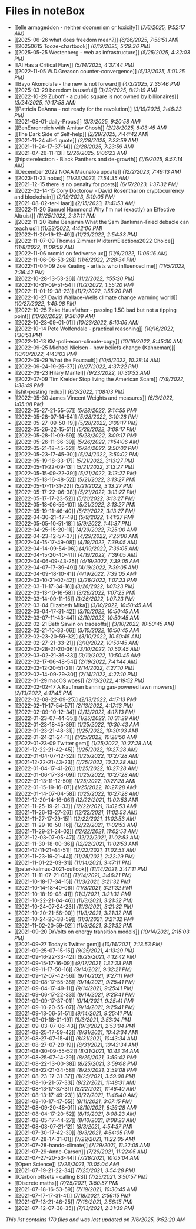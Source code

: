 # Files in noteBox

- [[elle armageddon - neither doomerism or toxicity]] *(7/6/2025, 9:52:17 AM)*
- [[2025-06-26 what does freedom mean?]] *(6/26/2025, 7:58:51 AM)*
- [[20250615 Tooze-chartbook]] *(6/19/2025, 5:29:36 PM)*
- [[2025-05-25 Westenberg - web as infrastructure]] *(5/25/2025, 4:32:03 PM)*
- [[Al Has a Critical Flaw]] *(5/14/2025, 4:37:44 PM)*
- [[2022-11-05 W.D.Greason counter-convergence]] *(5/12/2025, 5:01:25 PM)*
- [[Bayo Akomolafe - the new is not forward]] *(4/3/2025, 2:35:46 PM)*
- [[2025-03-29 boredom is useful]] *(3/29/2025, 8:12:19 AM)*
- [[2022-10-29 Zuboff - a public square is not owned by billionaires]] *(3/24/2025, 10:17:58 AM)*
- [[Patricia DeAnna - not ready for the revolution]] *(3/19/2025, 2:46:23 PM)*
- [[2021-08-01-daily-Proust]] *(3/3/2025, 9:20:58 AM)*
- [[BenEnrenreich with Amitav Ghosh]] *(2/28/2025, 8:03:45 AM)*
- [[The Dark Side of Self-help]] *(2/28/2025, 7:44:42 AM)*
- [[2021-11-24 cli-fi quote]] *(2/28/2025, 7:23:59 AM)*
- [[2021-11-24-17-37-14]] *(2/28/2025, 7:23:59 AM)*
- [[2021-07-26-11-13]] *(2/26/2025, 9:06:23 AM)*
- [[hipsterelectron - Black Panthers and de-growth]] *(1/6/2025, 9:57:14 AM)*
- [[December 2022  NOAA Maunaloa update]] *(12/2/2023, 7:49:13 AM)*
- [[2023-11-23 notas]] *(11/23/2023, 11:54:35 AM)*
- [[2021-12-15 there is no penalty for poets]] *(6/17/2023, 1:37:32 PM)*
- [[2022-02-14-15 Cory Doctorow - David Rosenthal on cryptocurrency and blockchain]] *(2/19/2023, 5:19:05 PM)*
- [[2021-08-02-ter-Haar]] *(2/15/2023, 11:41:53 AM)*
- [[2022-11-20 Samuel Hammond Why I'm not (exactly) an Effective Altruist]] *(11/25/2022, 2:37:11 PM)*
- [[2022-11-20 Ruha Benjamin What the Sam Bankman-Fried debacle can teach us]] *(11/23/2022, 4:42:06 PM)*
- [[2022-11-20-19-12-49]] *(11/23/2022, 2:54:33 PM)*
- [[2022-11-07-09 Thomas Zimmer MidtermElections2022 Choice]] *(11/8/2022, 11:09:59 AM)*
- [[2022-11-06 orcmid on fediverse ux]] *(11/8/2022, 11:06:16 AM)*
- [[2022-11-06-06-53-26]] *(11/6/2022, 2:28:34 PM)*
- [[2022-11-04-09 Zoë Keating - artists who influenced me]] *(11/5/2022, 2:36:42 PM)*
- [[2022-10-28-13-53-26]] *(11/2/2022, 1:55:20 PM)*
- [[2022-10-31-09-51-54]] *(11/2/2022, 1:55:20 PM)*
- [[2022-11-01-19-38-23]] *(11/2/2022, 1:55:20 PM)*
- [[2022-10-27 David Wallace-Wells climate change warming world]] *(10/27/2022, 1:49:08 PM)*
- [[2022-10-25 Zeke Hausfather - passing 1.5C bad but not a tipping point]] *(10/26/2022, 9:36:09 AM)*
- [[2022-10-23-09-01-01]] *(10/23/2022, 9:10:06 AM)*
- [[2022-10-14 Pete Wolfendale - practical reasoning]] *(10/16/2022, 1:30:51 PM)*
- [[2022-10-13 KM-poli-econ-climate-copy]] *(10/16/2022, 8:45:30 AM)*
- [[2022-09-25 Michael Nielsen - how beliefs change (Kahneman)]] *(10/10/2022, 4:43:03 PM)*
- [[2022-09-29 What the Foucault]] *(10/5/2022, 10:28:14 AM)*
- [[2022-09-24-19-25-37]] *(9/27/2022, 4:37:22 PM)*
- [[2022-09-23 Hilary Mantel]] *(9/23/2022, 10:30:53 AM)*
- [[2022-07-09 Tim Kreider Stop living the American Scam]] *(7/9/2022, 1:38:49 PM)*
- [[shit-posting redux]] *(6/3/2022, 1:08:03 PM)*
- [[2022-05-30 James Vincent Weights and measures]] *(6/3/2022, 1:05:08 PM)*
- [[2022-05-27-21-55-57]] *(5/28/2022, 3:14:55 PM)*
- [[2022-05-28-07-14-54]] *(5/28/2022, 3:10:28 PM)*
- [[2022-05-27-09-50-19]] *(5/28/2022, 3:09:17 PM)*
- [[2022-05-26-22-15-51]] *(5/28/2022, 3:09:17 PM)*
- [[2022-05-28-11-09-59]] *(5/28/2022, 3:09:17 PM)*
- [[2022-05-26-11-36-39]] *(5/26/2022, 11:54:06 AM)*
- [[2022-05-21-18-45-32]] *(5/24/2022, 3:50:02 PM)*
- [[2022-05-23-17-45-30]] *(5/24/2022, 3:50:02 PM)*
- [[2022-05-19-18-33-17]] *(5/21/2022, 3:13:27 PM)*
- [[2022-05-11-22-09-13]] *(5/21/2022, 3:13:27 PM)*
- [[2022-05-15-09-22-39]] *(5/21/2022, 3:13:27 PM)*
- [[2022-05-13-16-48-52]] *(5/21/2022, 3:13:27 PM)*
- [[2022-05-17-11-31-22]] *(5/21/2022, 3:13:27 PM)*
- [[2022-05-17-22-06-38]] *(5/21/2022, 3:13:27 PM)*
- [[2022-05-17-17-23-52]] *(5/21/2022, 3:13:27 PM)*
- [[2022-05-18-06-56-10]] *(5/21/2022, 3:13:27 PM)*
- [[2022-05-19-11-46-40]] *(5/21/2022, 3:13:27 PM)*
- [[2022-04-30-21-47-48]] *(5/9/2022, 1:41:37 PM)*
- [[2022-05-05-10-51-18]] *(5/9/2022, 1:41:37 PM)*
- [[2022-04-25-15-20-11]] *(4/29/2022, 7:25:00 AM)*
- [[2022-04-23-12-57-37]] *(4/29/2022, 7:25:00 AM)*
- [[2022-04-15-17-49-08]] *(4/19/2022, 7:39:05 AM)*
- [[2022-04-14-09-54-06]] *(4/19/2022, 7:39:05 AM)*
- [[2022-04-15-20-40-41]] *(4/19/2022, 7:39:05 AM)*
- [[2022-04-06-09-43-25]] *(4/19/2022, 7:39:05 AM)*
- [[2022-04-07-17-39-49]] *(4/19/2022, 7:39:05 AM)*
- [[2022-04-09-18-10-41]] *(4/19/2022, 7:39:05 AM)*
- [[2022-03-10-21-02-42]] *(3/26/2022, 1:07:23 PM)*
- [[2022-03-11-17-34-16]] *(3/26/2022, 1:07:23 PM)*
- [[2022-03-13-10-16-58]] *(3/26/2022, 1:07:23 PM)*
- [[2022-03-14-09-11-15]] *(3/26/2022, 1:07:23 PM)*
- [[2022-03-04 Elizabeth Mika]] *(3/10/2022, 10:50:45 AM)*
- [[2022-03-04-17-31-42]] *(3/10/2022, 10:50:45 AM)*
- [[2022-03-07-11-43-44]] *(3/10/2022, 10:50:45 AM)*
- [[2022-02-21 Beth Sawin on tradeoffs]] *(3/10/2022, 10:50:45 AM)*
- [[2022-02-21-10-33-06]] *(3/10/2022, 10:50:45 AM)*
- [[2022-02-23-20-59-32]] *(3/10/2022, 10:50:45 AM)*
- [[2022-02-27-21-33-21]] *(3/10/2022, 10:50:45 AM)*
- [[2022-02-28-21-20-36]] *(3/10/2022, 10:50:45 AM)*
- [[2022-03-02-21-36-33]] *(3/10/2022, 10:50:45 AM)*
- [[2022-02-17-06-48-54]] *(2/19/2022, 7:41:44 AM)*
- [[2022-02-12-20-51-21]] *(2/14/2022, 4:27:10 PM)*
- [[2022-02-14-09-29-30]] *(2/14/2022, 4:27:10 PM)*
- [[2022-01-29 macOS woes]] *(2/13/2022, 4:19:52 PM)*
- [[2022-02-02-17 A Kaufman banning gas-powered lawn mowers]] *(2/13/2022, 4:17:45 PM)*
- [[2022-02-08-22-09-25]] *(2/13/2022, 4:17:13 PM)*
- [[2022-02-11-17-54-57]] *(2/13/2022, 4:17:13 PM)*
- [[2022-02-09-10-12-34]] *(2/13/2022, 4:17:13 PM)*
- [[2022-01-23-07-44-35]] *(1/25/2022, 10:31:29 AM)*
- [[2022-01-23-18-45-39]] *(1/25/2022, 10:30:43 AM)*
- [[2022-01-23-21-48-31]] *(1/25/2022, 10:30:03 AM)*
- [[2022-01-24-21-24-11]] *(1/25/2022, 10:28:50 AM)*
- [[2022-01-23-09 Twitter gem]] *(1/25/2022, 10:27:28 AM)*
- [[2021-12-22-21-42-45]] *(1/25/2022, 10:27:28 AM)*
- [[2022-01-04-07-12-32]] *(1/25/2022, 10:27:28 AM)*
- [[2021-12-22-21-43-23]] *(1/25/2022, 10:27:28 AM)*
- [[2022-01-04-17-41-26]] *(1/25/2022, 10:27:28 AM)*
- [[2022-01-06-17-38-09]] *(1/25/2022, 10:27:28 AM)*
- [[2022-01-13-11-12-50]] *(1/25/2022, 10:27:28 AM)*
- [[2022-01-15-19-16-07]] *(1/25/2022, 10:27:28 AM)*
- [[2022-01-14-07-04-58]] *(1/25/2022, 10:27:28 AM)*
- [[2021-12-20-14-16-06]] *(12/22/2021, 11:02:53 AM)*
- [[2021-11-25-19-21-33]] *(12/22/2021, 11:02:53 AM)*
- [[2021-11-26-13-27-26]] *(12/22/2021, 11:02:53 AM)*
- [[2021-11-27-17-29-15]] *(12/22/2021, 11:02:53 AM)*
- [[2021-11-29-10-50-16]] *(12/22/2021, 11:02:53 AM)*
- [[2021-11-29-21-24-02]] *(12/22/2021, 11:02:53 AM)*
- [[2021-12-03-07-05-47]] *(12/22/2021, 11:02:53 AM)*
- [[2021-11-30-18-00-36]] *(12/22/2021, 11:02:53 AM)*
- [[2021-12-11-21-44-51]] *(12/22/2021, 11:02:53 AM)*
- [[2021-11-23-19-21-44]] *(11/25/2021, 2:22:29 PM)*
- [[2021-11-01-22-03-31]] *(11/14/2021, 3:47:11 PM)*
- [[peter-kalmus-2021-outlook]] *(11/14/2021, 3:47:11 PM)*
- [[2021-11-11-07-21-08]] *(11/14/2021, 3:46:21 PM)*
- [[2021-10-18-17-34-15]] *(11/3/2021, 3:21:32 PM)*
- [[2021-10-14-18-40-06]] *(11/3/2021, 3:21:32 PM)*
- [[2021-10-18-19-08-41]] *(11/3/2021, 3:21:32 PM)*
- [[2021-10-22-21-04-46]] *(11/3/2021, 3:21:32 PM)*
- [[2021-10-24-07-24-23]] *(11/3/2021, 3:21:32 PM)*
- [[2021-10-20-21-56-00]] *(11/3/2021, 3:21:32 PM)*
- [[2021-10-24-20-38-59]] *(11/3/2021, 3:21:32 PM)*
- [[2021-11-02-20-59-02]] *(11/3/2021, 3:21:32 PM)*
- [[2021-09-20 DrVolts on energy transition models]] *(10/14/2021, 2:15:03 PM)*
- [[2021-09-27 Today’s Twitter gem]] *(10/14/2021, 2:13:53 PM)*
- [[2021-09-25-07-15-15]] *(9/25/2021, 4:13:29 PM)*
- [[2021-09-16-22-33-42]] *(9/25/2021, 4:12:42 PM)*
- [[2021-09-15-17-16-09]] *(9/17/2021, 1:32:33 PM)*
- [[2021-09-11-17-50-16]] *(9/14/2021, 9:32:21 PM)*
- [[2021-09-12-07-42-56]] *(9/14/2021, 9:27:11 PM)*
- [[2021-09-08-17-55-38]] *(9/14/2021, 9:25:41 PM)*
- [[2021-09-04-17-49-11]] *(9/14/2021, 9:25:41 PM)*
- [[2021-09-06-17-22-33]] *(9/14/2021, 9:25:41 PM)*
- [[2021-09-09-17-37-01]] *(9/14/2021, 9:25:41 PM)*
- [[2021-09-10-20-55-07]] *(9/14/2021, 9:25:41 PM)*
- [[2021-09-13-06-51-51]] *(9/14/2021, 9:25:41 PM)*
- [[2021-09-01-18-01-19]] *(9/3/2021, 2:53:04 PM)*
- [[2021-09-03-07-06-43]] *(9/3/2021, 2:53:04 PM)*
- [[2021-08-25-17-59-42]] *(8/31/2021, 10:43:34 AM)*
- [[2021-08-27-07-15-41]] *(8/31/2021, 10:43:34 AM)*
- [[2021-08-27-07-20-19]] *(8/31/2021, 10:43:34 AM)*
- [[2021-08-30-09-55-52]] *(8/31/2021, 10:43:34 AM)*
- [[2021-08-25-07-14-29]] *(8/25/2021, 3:59:42 PM)*
- [[2021-08-22-13-00-38]] *(8/25/2021, 3:59:08 PM)*
- [[2021-08-22-21-34-58]] *(8/25/2021, 3:59:08 PM)*
- [[2021-08-23-17-31-37]] *(8/25/2021, 3:59:08 PM)*
- [[2021-08-16-21-57-33]] *(8/22/2021, 11:48:31 AM)*
- [[2021-08-13-17-37-31]] *(8/22/2021, 11:46:40 AM)*
- [[2021-08-13-17-49-23]] *(8/22/2021, 11:46:40 AM)*
- [[2021-08-10-17-47-55]] *(8/11/2021, 3:07:15 PM)*
- [[2021-08-09-20-48-01]] *(8/10/2021, 8:26:28 AM)*
- [[2021-08-04-17-20-52]] *(8/10/2021, 8:08:23 AM)*
- [[2021-08-05-17-44-27]] *(8/10/2021, 8:08:23 AM)*
- [[2021-08-03-07-21-12]] *(8/3/2021, 4:54:37 PM)*
- [[2021-07-30-17-42-39]] *(8/3/2021, 4:54:05 PM)*
- [[2021-07-28-17-31-01]] *(7/29/2021, 11:22:05 AM)*
- [[2021-07-28-handc-climate]] *(7/29/2021, 11:22:05 AM)*
- [[2021-07-29-Anne-Carson]] *(7/29/2021, 11:22:05 AM)*
- [[2021-07-27-20-53-44]] *(7/28/2021, 10:05:04 AM)*
- [[Open Science]] *(7/28/2021, 10:05:04 AM)*
- [[2021-07-19-21-22-34]] *(7/25/2021, 3:54:28 PM)*
- [[Carbon offsets - calling BS]] *(7/25/2021, 3:50:57 PM)*
- [[Discrete maths]] *(7/25/2021, 3:50:57 PM)*
- [[2021-07-18-16-53-59]] *(7/19/2021, 10:30:45 AM)*
- [[2021-07-17-17-31-41]] *(7/18/2021, 2:56:15 PM)*
- [[2021-07-13-21-46-25]] *(7/18/2021, 2:56:15 PM)*
- [[2021-07-12-07-38-35]] *(7/13/2021, 2:31:39 PM)*

*This list contains 170 files and was last updated on 7/6/2025, 9:52:20 AM*